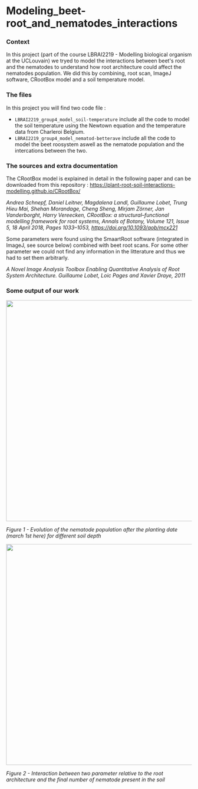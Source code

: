 # Modeling_beet-root_and_nematodes_interactions

### Context

In this project (part of the course LBRAI2219 - Modelling biological organism at the UCLouvain) we tryed to model the interactions between beet's root and the nematodes to understand how root architecture could affect the nematodes population. We did this by combining, root scan, ImageJ software, CRootBox model and a soil temperature model.

### The files

In this project you will find two code file : 

- `LBRAI2219_group4_model_soil-temperature` include all the code to model the soil temperature using the Newtown equation and the temperature data from Charleroi Belgium.
- `LBRAI2219_group4_model_nematod-betterave` include all the code to model the beet roosystem aswell as the nematode population and the intercations between the two.

### The sources and extra documentation

The CRootBox model is explained in detail in the following paper and can be downloaded from this repository : https://plant-root-soil-interactions-modelling.github.io/CRootBox/ 

*Andrea Schnepf, Daniel Leitner, Magdalena Landl, Guillaume Lobet, Trung Hieu Mai, Shehan Morandage, Cheng Sheng, Mirjam Zörner, Jan Vanderborght, Harry Vereecken, CRootBox: a structural–functional modelling framework for root systems, Annals of Botany, Volume 121, Issue 5, 18 April 2018, Pages 1033–1053, https://doi.org/10.1093/aob/mcx221*

Some parameters were found using the SmaartRoot software (integrated in ImageJ, see source below) combined with beet root scans. For some other parameter we could not find any information in the litterature and thus we had to set them arbitrarly. 

*A Novel Image Analysis Toolbox Enabling Quantitative Analysis of Root System Architecture. Guillaume Lobet, Loic Pages and Xavier Draye, 2011*

### Some output of our work



<img src="https://user-images.githubusercontent.com/75068847/167512443-6a7e5fd4-3455-4c96-9078-7242e90aa687.png" width="600" >

*Figure 1 - Evolution of the nematode population after the planting date (march 1st here) for different soil depth*


<img src="https://user-images.githubusercontent.com/75068847/167512446-f36f4808-0529-4ca0-abbd-eec8843b00eb.png" width="600" >

*Figure 2 - Interaction between two parameter relative to the root architecture and the final number of nematode present in the soil*
